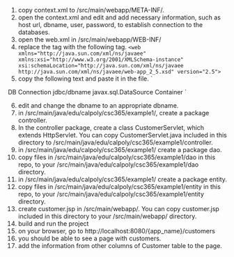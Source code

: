 1. copy context.xml to /src/main/webapp/META-INF/.
2. open the context.xml and edit and add necessary information, such as host url, dbname, user, password, to establish connection to the databases.
3. open the web.xml in /src/main/webapp/WEB-INF/
4. replace the <web> tag with the following tag. 
`<web  xmlns="http://java.sun.com/xml/ns/javaee"
         xmlns:xsi="http://www.w3.org/2001/XMLSchema-instance"
         xsi:schemaLocation="http://java.sun.com/xml/ns/javaee http://java.sun.com/xml/ns/javaee/web-app_2_5.xsd"
         version="2.5">
         `
5. copy the following text and paste it in the file.
`
  <resource-ref>
      <description>DB Connection</description>
      <res-ref-name>jdbc/dbname</res-ref-name>
      <res-type>javax.sql.DataSource</res-type>
      <res-auth>Container</res-auth>
  </resource-ref>
`

6. edit and change the dbname to an appropriate dbname.
7. in /src/main/java/edu/calpoly/csc365/example1/, create a package controller.
8. In the controller package, create a class CustomerServlet, which extends HttpServlet.
You can copy CustomerServlet.java included in this directory to /src/main/java/edu/calpoly/csc365/example1/controller.
9. in /src/main/java/edu/calpoly/csc365/example1/ create a package dao.
10. copy files in /src/main/java/edu/calpoly/csc365/example1/dao in this repo, to your /src/main/java/edu/calpoly/csc365/example1/dao directory.
11. in /src/main/java/edu/calpoly/csc365/example1/ create a package entity.
12. copy files in /src/main/java/edu/calpoly/csc365/example1/entity in this repo, to your /src/main/java/edu/calpoly/csc365/example1/entity directory.
13. create customer.jsp in /src/main/webapp/. You can copy customer.jsp included in this directory to your /src/main/webapp/ directory.
14. build and run the project
15. on your browser, go to http://localhost:8080/{app_name}/customers
16. you should be able to see a page with customers.
17. add the information from other columns of Customer table to the page.
